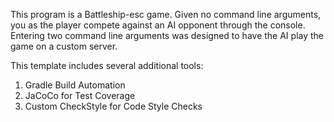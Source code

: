 This program is a Battleship-esc game. Given no command line arguments, you as the player compete against an AI opponent through the console. Entering two command line arguments was designed to have the AI play the game on a custom server.

This template includes several additional tools:
1. Gradle Build Automation
1. JaCoCo for Test Coverage
1. Custom CheckStyle for Code Style Checks
